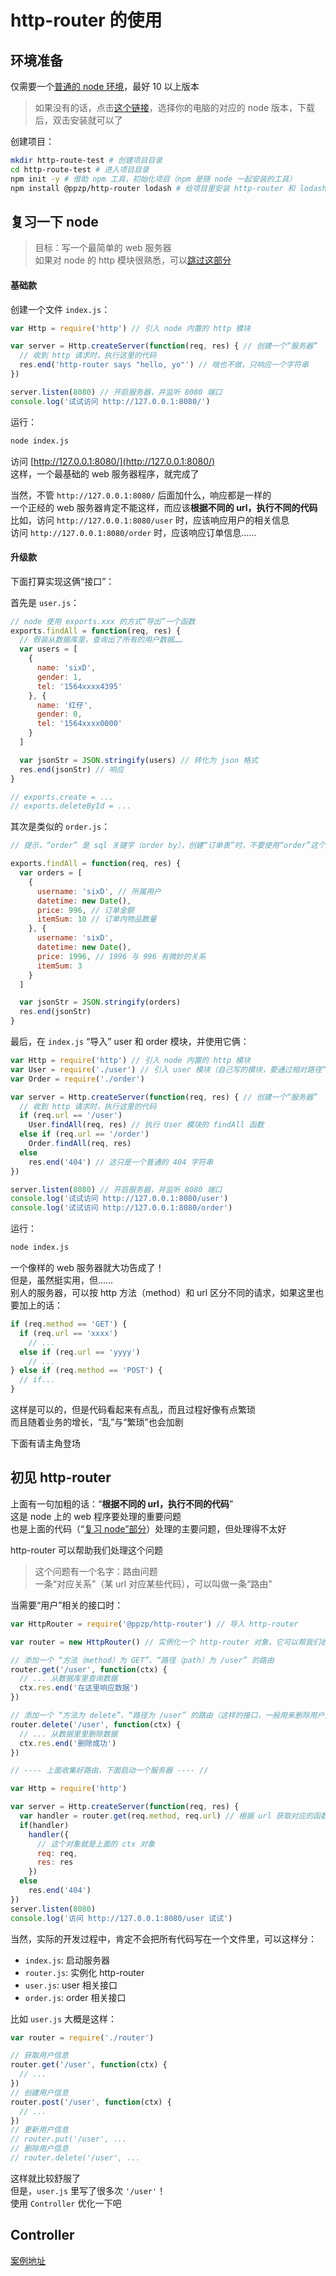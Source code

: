 # http-router 的使用
## 环境准备
仅需要一个[普通的 node 环境](https://nodejs.org/zh-cn/download/)，最好 10 以上版本  
> 如果没有的话，点击[这个链接](https://nodejs.org/zh-cn/download/)，选择你的电脑的对应的 node 版本，下载后，双击安装就可以了

创建项目：
``` bash
mkdir http-route-test # 创建项目目录
cd http-route-test # 进入项目目录
npm init -y # 借助 npm 工具，初始化项目（npm 是随 node 一起安装的工具）
npm install @ppzp/http-router lodash # 给项目里安装 http-router 和 lodash
```

## 复习一下 node
> 目标：写一个最简单的 web 服务器  
> 如果对 node 的 http 模块很熟悉，可以[跳过这部分](#初见-http-router)

#### 基础款
创建一个文件 ```index.js```：
``` js
var Http = require('http') // 引入 node 内置的 http 模块

var server = Http.createServer(function(req, res) { // 创建一个“服务器”
  // 收到 http 请求时，执行这里的代码
  res.end('http-router says "hello, yo"') // 啥也不做，只响应一个字符串
})

server.listen(8080) // 开启服务器，并监听 8080 端口
console.log('试试访问 http://127.0.0.1:8080/')
```
运行：
``` bash
node index.js
```
访问 [http://127.0.0.1:8080/](http://127.0.0.1:8080/)  
这样，一个最基础的 web 服务器程序，就完成了

当然，不管 ```http://127.0.0.1:8080/``` 后面加什么，响应都是一样的  
一个正经的 web 服务器肯定不能这样，而应该**根据不同的 url，执行不同的代码**  
比如，访问 ```http://127.0.0.1:8080/user``` 时，应该响应用户的相关信息  
访问 ```http://127.0.0.1:8080/order``` 时，应该响应订单信息……

#### 升级款
下面打算实现这俩“接口”：

首先是 ```user.js```：
``` js
// node 使用 exports.xxx 的方式“导出”一个函数
exports.findAll = function(req, res) {
  // 假装从数据库里，查询出了所有的用户数据……
  var users = [
    {
      name: 'sixD',
      gender: 1,
      tel: '1564xxxx4395'
    }, {
      name: '红仔',
      gender: 0,
      tel: '1564xxxx0000'
    }
  ]

  var jsonStr = JSON.stringify(users) // 转化为 json 格式
  res.end(jsonStr) // 响应
}

// exports.create = ...
// exports.deleteById = ...
```
其次是类似的 ```order.js```：
``` js
// 提示，“order” 是 sql 关键字（order by），创建“订单表”时，不要使用“order”这个名字

exports.findAll = function(req, res) {
  var orders = [
    {
      username: 'sixD', // 所属用户
      datetime: new Date(),
      price: 996, // 订单金额
      itemSum: 10 // 订单内物品数量
    }, {
      username: 'sixD',
      datetime: new Date(),
      price: 1996, // 1996 与 996 有微妙的关系
      itemSum: 3
    }
  ]

  var jsonStr = JSON.stringify(orders)
  res.end(jsonStr)
}
```
最后，在 ```index.js``` “导入” user 和 order 模块，并使用它俩：
``` js
var Http = require('http') // 引入 node 内置的 http 模块
var User = require('./user') // 引入 user 模块（自己写的模块，要通过相对路径“导入”）
var Order = require('./order')

var server = Http.createServer(function(req, res) { // 创建一个“服务器”
  // 收到 http 请求时，执行这里的代码
  if (req.url == '/user')
    User.findAll(req, res) // 执行 User 模块的 findAll 函数
  else if (req.url == '/order')
    Order.findAll(req, res)
  else
    res.end('404') // 这只是一个普通的 404 字符串
})

server.listen(8080) // 开启服务器，并监听 8080 端口
console.log('试试访问 http://127.0.0.1:8080/user')
console.log('试试访问 http://127.0.0.1:8080/order')
```
运行：
``` bash
node index.js
```

一个像样的 web 服务器就大功告成了！  
但是，虽然挺实用，但……  
别人的服务器，可以按 http 方法（method）和 url 区分不同的请求，如果这里也要加上的话：
``` js
if (req.method == 'GET') {
  if (req.url == 'xxxx')
    // ...
  else if (req.url == 'yyyy')
    // ...
} else if (req.method == 'POST') {
  // if...
}
```
这样是可以的，但是代码看起来有点乱，而且过程好像有点繁琐  
而且随着业务的增长，“乱”与“繁琐”也会加剧  

下面有请主角登场

## 初见 http-router
上面有一句加粗的话：“**根据不同的 url，执行不同的代码**”  
这是 node 上的 web 程序要处理的重要问题  
也是上面的代码（“[复习 node”部分](#复习一下-node)）处理的主要问题，但处理得不太好

http-router 可以帮助我们处理这个问题  
> 这个问题有一个名字：路由问题  
> 一条“对应关系”（某 url 对应某些代码），可以叫做一条“路由”

当需要“用户”相关的接口时：
``` js
var HttpRouter = require('@ppzp/http-router') // 导入 http-router

var router = new HttpRouter() // 实例化一个 http-router 对象，它可以帮我们收集路由

// 添加一个 “方法（method）为 GET”、“路径（path）为 /user” 的路由
router.get('/user', function(ctx) {
  // ... 从数据库里查询数据
  ctx.res.end('在这里响应数据')
})

// 添加一个 “方法为 delete”、“路径为 /user” 的路由（这样的接口，一般用来删除用户）
router.delete('/user', function(ctx) {
  // ... 从数据里里删除数据
  ctx.res.end('删除成功')
})

// ---- 上面收集好路由，下面启动一个服务器 ---- //

var Http = require('http')

var server = Http.createServer(function(req, res) {
  var handler = router.get(req.method, req.url) // 根据 url 获取对应的函数，来处理请求
  if(handler)
    handler({
      // 这个对象就是上面的 ctx 对象
      req: req,
      res: res
    })
  else
    res.end('404')
})
server.listen(8080)
console.log('访问 http://127.0.0.1:8080/user 试试')
```

当然，实际的开发过程中，肯定不会把所有代码写在一个文件里，可以这样分：
+ ```index.js```: 启动服务器
+ ```router.js```: 实例化 http-router
+ ```user.js```: user 相关接口 
+ ```order.js```: order 相关接口 

比如 ```user.js``` 大概是这样：
``` js
var router = require('./router')

// 获取用户信息
router.get('/user', function(ctx) {
  // ...
})
// 创建用户信息
router.post('/user', function(ctx) {
  // ...
})
// 更新用户信息
// router.put('/user', ...
// 删除用户信息
// router.delete('/user', ...
```
这样就比较舒服了  
但是，```user.js``` 里写了很多次 ```'/user'```！  
使用 ```Controller``` 优化一下吧

## Controller
[案例地址](https://github.com/ppz-pro/http-router/tree/ad0e65c4ac52ba4fed282925be7cbba119220eac)